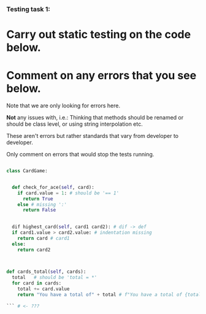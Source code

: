 ### Testing task 1:

# Carry out static testing on the code below.
# Comment on any errors that you see below.

Note that we are only looking for errors here.

**Not** any issues with, i.e.: 
Thinking that methods should be renamed or should be class level, or using string interpolation etc. 

These aren't errors but rather standards that vary from developer to developer. 

Only comment on errors that would stop the tests running.

```python

class CardGame:


  def check_for_ace(self, card):
    if card.value = 1: # should be '== 1'
      return True
    else # missing ':'
      return False
   

  dif highest_card(self, card1 card2): # dif -> def
  if card1.value > card2.value: # indentation missing
    return card # card1
  else:
    return card2
  


def cards_total(self, cards):
  total   # should be 'total = *'
  for card in cards:
    total += card.value
    return "You have a total of" + total # f"You have a total of {total}"
  
``` # <- ???
